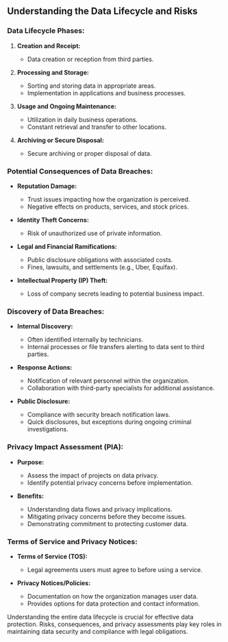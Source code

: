 ## Understanding the Data Lifecycle and Risks

### Data Lifecycle Phases:

1. **Creation and Receipt:**
	 - Data creation or reception from third parties.
	
2. **Processing and Storage:**
	 - Sorting and storing data in appropriate areas.
	 - Implementation in applications and business processes.

3. **Usage and Ongoing Maintenance:**
	 - Utilization in daily business operations.
	 - Constant retrieval and transfer to other locations.

4. **Archiving or Secure Disposal:**
	 - Secure archiving or proper disposal of data.

### Potential Consequences of Data Breaches:

- **Reputation Damage:**
	- Trust issues impacting how the organization is perceived.
	- Negative effects on products, services, and stock prices.

- **Identity Theft Concerns:**
	- Risk of unauthorized use of private information.

- **Legal and Financial Ramifications:**
	- Public disclosure obligations with associated costs.
	- Fines, lawsuits, and settlements (e.g., Uber, Equifax).

- **Intellectual Property (IP) Theft:**
	- Loss of company secrets leading to potential business impact.

### Discovery of Data Breaches:

- **Internal Discovery:**
	- Often identified internally by technicians.
	- Internal processes or file transfers alerting to data sent to third parties.

- **Response Actions:**
	- Notification of relevant personnel within the organization.
	- Collaboration with third-party specialists for additional assistance.

- **Public Disclosure:**
	- Compliance with security breach notification laws.
	- Quick disclosures, but exceptions during ongoing criminal investigations.

### Privacy Impact Assessment (PIA):

- **Purpose:**
	- Assess the impact of projects on data privacy.
	- Identify potential privacy concerns before implementation.

- **Benefits:**
	- Understanding data flows and privacy implications.
	- Mitigating privacy concerns before they become issues.
	- Demonstrating commitment to protecting customer data.

### Terms of Service and Privacy Notices:

- **Terms of Service (TOS):**
	- Legal agreements users must agree to before using a service.

- **Privacy Notices/Policies:**
	- Documentation on how the organization manages user data.
	- Provides options for data protection and contact information.

Understanding the entire data lifecycle is crucial for effective data protection. Risks, consequences, and privacy assessments play key roles in maintaining data security and compliance with legal obligations.
